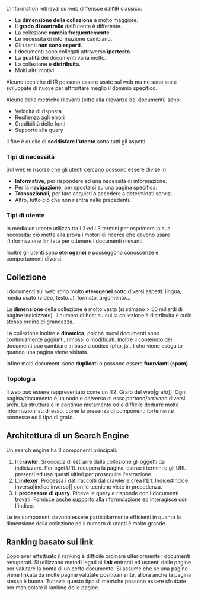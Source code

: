 L'information retrieval su web differisce dall'IR classico:
- La **dimensione della collezione** è molto maggiore.
- Il **grado di controllo** dell'utente è differente.
- La collezione **cambia frequentemente**.
- Le necessita di informazione cambiano.
- Gli utenti **non sono esperti**.
- I documenti sono collegati attraverso **ipertesto**.
- La **qualità** dei documenti varia molto.
- La collezione è **distribuita**.
- Molti altri motivi.

Alcune tecniche di IR possono essere usate sul web ma ne sono state sviluppate di nuove per affrontare meglio il dominio specifico.

Alcune delle metriche rilevanti (oltre alla rilevanza dei documenti) sono:
- Velocità di risposta
- Resilienza agli errori
- Credibilità delle fonti
- Supporto alla query

Il fine è quello di **soddisfare l'utente** sotto tutti gli aspetti.

### Tipi di necessità
Sul web le risorse che gli utenti cercano possono essere divise in:
- **Informative**, per rispondere ad una necessità di informazione.
- Per la **navigazione**, per spostarsi su una pagina specifica.
- **Transazionali**, per fare acquisti o accedere a determinati servizi.
- Altro, tutto ciò che non rientra nelle precedenti.

### Tipi di utente
In media un utente utilizza tra i 2 ed i 3 termini per esprimere la sua necessità: ciò mette alla prova i motori di ricerca che devono usare l'informazione limitata per ottenere i documenti rilevanti.

Inoltre gli utenti sono **eterogenei** e posseggono conoscenze e comportamenti diversi.

## Collezione

I documenti sul web sono molto **eterogenei** sotto diversi aspetti: lingua, media usato (video, testo...), formato, argomento...

La **dimensione** della collezione è molto vasta (si stimano > 50 miliardi di pagine indicizzate). Il numero di host su cui la collezione è distribuita è sullo stesso ordine di grandezza.

La collezione inoltre è **dinamica**, poiché nuovi documenti sono continuamente aggiunti, rimossi o modificati. Inoltre il contenuto dei documenti può cambiare in base a codice (php, js...) che viene eseguito quando una pagina viene visitata.

Infine molti documenti sono **duplicati** o possono essere **fuorvianti (spam)**.

### Topologia
Il web può essere rappresentato come un [[2. Grafo del web|grafo]]. Ogni pagina/documento è un nodo e da/verso di esso partono/arrivano diversi archi. La struttura è in continuo mutamento ed è difficile dedurre molte informazioni su di esso, come la presenza di componenti fortemente connesse ed il tipo di grafo.

## Architettura di un Search Engine

Un search engine ha 3 componenti principali:
1. Il **crawler**. Si occupa di estrarre dalla collezione gli oggetti da indicizzare. Per ogni URL recupera la pagina, estrae i termini e gli URL presenti ed usa questi ultimi per proseguire l'estrazione.
2. L'**indexer**. Processa i dati raccolti dal crawler e crea l'[[1. Indice#Indice inverso|indice inverso]] con le tecniche viste in precedenza.
3. il **processore di query**. Riceve le query e risponde con i documenti trovati. Fornisce anche supporto alla riformulazione ed interagisce con l'indice.

Le tre componenti devono essere particolarmente efficienti in quanto la dimensione della collezione ed il numero di utenti è molto grande.

## Ranking basato sui link

Dopo aver effettuato il ranking è difficile ordinare ulteriormente i documenti recuperati. Si utilizzano metodi legati ai **link** entranti ed uscenti dalle pagine per valutare la bontà di un certo documento. Si assume che se una pagine viene linkata da molte pagine valutate positivamente, allora anche la pagina stessa è buona. Tuttavia questo tipo di metriche possono essere sfruttate per manipolare il ranking delle pagine.